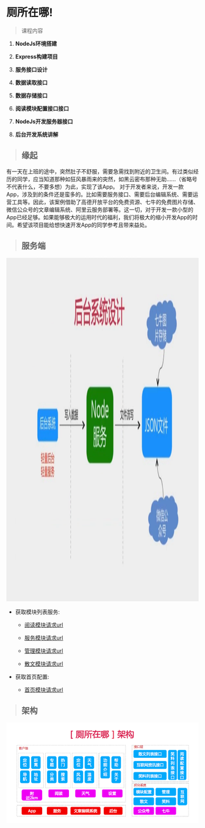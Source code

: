 # 厕所在哪!

> 课程内容

1. **NodeJs环境搭建**

2. **Express构建项目**

3. **服务接口设计**

4. **数据读取接口**

5. **数据存储接口**

6. **阅读模块配置接口接口**

7. **NodeJs开发服务器接口**

8. **后台开发系统讲解**

>## 缘起
有一天在上班的途中，突然肚子不舒服，需要急需找到附近的卫生间。有过类似经历的同学，应当知道那种如狂风暴雨来的突然，如黑云密布那种无助......（省略号不代表什么，不要多想）为此，实现了该App。
对于开发者来说，开发一款App，涉及到的条件还是蛮多的。比如需要服务接口、需要后台编辑系统、需要运营工具等。因此，该案例借助了高德开放平台的免费资源、七牛的免费图片存储、微信公众号的文章编辑系统、阿里云服务部署等。这一切，对于开发一款小型的App已经足够。如果能够极大的运用时代的福利，我们将极大的缩小开发App的时间。希望该项目能给想快速开发App的同学参考且带来益处。

>## 服务端

<img src="./images/document/service.png"  width="1000" height="900"/>

- 获取模块列表服务:

	* [阅读模块请求url](http://123.57.39.116:3000/data/read?type=cookies)

	* [服务模块请求url](http://123.57.39.116:3000/data/read?type=it)

	* [管理模块请求url](http://123.57.39.116:3000/data/read?type=manager)

	* [散文模块请求url](http://123.57.39.116:3000/data/read?type=sanwen)

- 获取首页配置:

    * [首页模块请求url](http://123.57.39.116:3000/data/read?type=config)

>## 架构
<img src="./images/document/architecture.png"  />